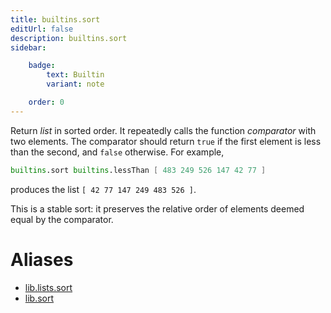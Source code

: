 ```yaml
---
title: builtins.sort
editUrl: false
description: builtins.sort
sidebar:

    badge:
        text: Builtin
        variant: note

    order: 0
---
```


Return *list* in sorted order. It repeatedly calls the function
*comparator* with two elements. The comparator should return `true`
if the first element is less than the second, and `false` otherwise.
For example,

```nix
builtins.sort builtins.lessThan [ 483 249 526 147 42 77 ]
```

produces the list `[ 42 77 147 249 483 526 ]`.

This is a stable sort: it preserves the relative order of elements
deemed equal by the comparator.


# Aliases

- [lib.lists.sort](/nix-doc-comments/reference/lib/lists/lib-lists-sort)
- [lib.sort](/nix-doc-comments/reference/lib/lib-sort)


